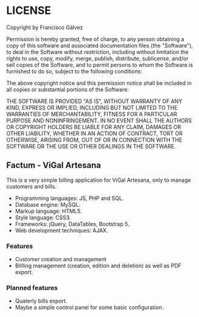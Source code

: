 # **LICENSE**
Copyright by Francisco Gálvez

Permission is hereby granted, free of charge, to any person obtaining a copy of this software and associated documentation files (the "Software"), to deal in the Software without restriction, including without limitation the rights to use, copy, modify, merge, publish, distribute, sublicense, and/or sell copies of the Software, and to permit persons to whom the Software is furnished to do so, subject to the following conditions:

The above copyright notice and this permission notice shall be included in all copies or substantial portions of the Software.

THE SOFTWARE IS PROVIDED "AS IS", WITHOUT WARRANTY OF ANY KIND, EXPRESS OR IMPLIED, INCLUDING BUT NOT LIMITED TO THE WARRANTIES OF MERCHANTABILITY, FITNESS FOR A PARTICULAR PURPOSE AND NONINFRINGEMENT. IN NO EVENT SHALL THE AUTHORS OR COPYRIGHT HOLDERS BE LIABLE FOR ANY CLAIM, DAMAGES OR OTHER LIABILITY, WHETHER IN AN ACTION OF CONTRACT, TORT OR OTHERWISE, ARISING FROM, OUT OF OR IN CONNECTION WITH THE SOFTWARE OR THE USE OR OTHER DEALINGS IN THE SOFTWARE.

## Factum - ViGal Artesana
This is a very simple billing application for ViGal Artesana, only to manage customers and bills.

- Programming languages: JS, PHP and SQL.
- Database engine: MySQL.
- Markup language: HTML5.
- Style language: CSS3.
- Frameworks: jQuery, DataTables, Bootstrap 5.
- Web development techniques: AJAX.

### Features
- Customer creation and management
- Billling management (creation, edition and deletion) as well as PDF export.

### Planned features
- Quaterly bills export.
- Maybe a simple control panel for some basic configuration.
